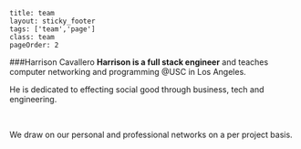 ```
title: team
layout: sticky_footer
tags: ['team','page']
class: team
pageOrder: 2
```
###Harrison Cavallero
**Harrison is a full stack engineer** and teaches computer networking and programming @USC in Los Angeles.

He is dedicated to effecting social good through business, tech and engineering. 

</br>

We draw on our personal and professional networks on a per project basis.
